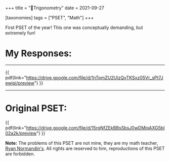 +++
title = "📐Trigonometry"
date = 2021-09-27

[taxonomies]
tags = ["PSET", "Math"]
+++

First PSET of the year! This one was conceptually demanding, but extremely fun!

# My Responses:
---
{{ pdf(link="https://drive.google.com/file/d/1nTpmZU2UIzQvTKSxz05Vr_sPt7Jewipi/preview") }}

---

# Original PSET:
{{ pdf(link="https://drive.google.com/file/d/15rqNfZEkBBsSbsJ0wDMipAXG5bI02a2k/preview") }}

**Note:** The problems of this PSET are not mine, they are my math teacher, [Ryan Normandin's](https://twitter.com/RyanNormandin?ref_src=twsrc%5Egoogle%7Ctwcamp%5Eserp%7Ctwgr%5Eauthor). All rights are reserved to him, reproductions of this PSET are forbidden.